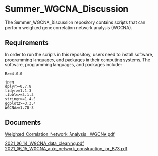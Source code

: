 # Summer_WGCNA_Discussion

<!-- badges: start -->
<!-- badges: end -->

The Summer_WGCNA_Discussion repository contains scripts that can perform weighted gene correlation network analysis (WGCNA).

## Requirements

In order to run the scripts in this repository, users need to install software, programming languages, and packages in their computing systems.
The software, programming languages, and packages include: 

```
R>=4.0.0   

jpeg
dplyr>=0.7.8
tidyr>=1.1.3
tibble>=3.1.2
stringr>=1.4.0
ggplot2>=3.3.4
WGCNA>=1.70-3
``` 

## Documents

[Weighted_Correlation_Network_Analysis__WGCNA.pdf](https://edu.isb-sib.ch/pluginfile.php/158/course/section/65/_01_SIB2016_wgcna.pdf)

[2021_06_14_WGCNA_data_cleaning.pdf](https://github.com/Angelovici-Lab/Summer_WGCNA_Discussion/files/6699371/2021_06_14_WGCNA_data_cleaning.pdf)
[2021_06_15_WGCNA_auto_network_construction_for_B73.pdf](https://github.com/Angelovici-Lab/Summer_WGCNA_Discussion/files/6699492/2021_06_15_WGCNA_auto_network_construction_for_B73.pdf)

